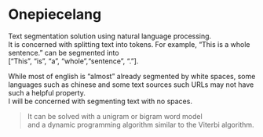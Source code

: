 # Onepiecelang
Text segmentation solution using natural language processing.  
It is concerned with splitting text into tokens. For example, “This is a whole sentence.” can be segmented into  
[“This”, “is”, “a”, “whole”,“sentence”, “.”].  


While most of english is “almost” already segmented by white spaces, some languages such as chinese and some text sources such URLs may not have such a helpful property.  
I will be concerned with segmenting text with no spaces.  

> It can be solved with a unigram or bigram word model  
> and a dynamic programming algorithm similar to the Viterbi algorithm.
